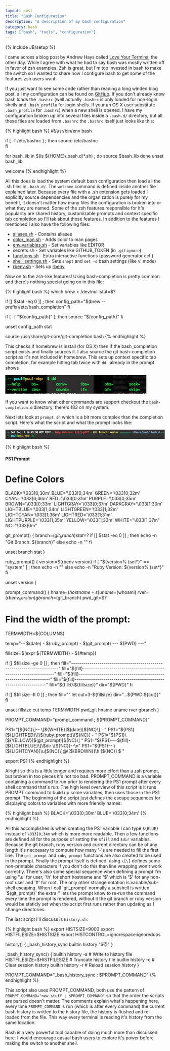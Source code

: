 ```yaml
---
layout: post
title: "Bash Configuration"
description: "A description of my bash configuration"
category: bash
tags: ["bash", "tools", "configuration"]
---
```

{% include JB/setup %}

I came across a blog post by Andrew Hays called [Love Your Terminal](http://blog.andrewhays.net/love-your-terminal) the other day.  While I agree with what he had to say bash was mostly written off in favor of zsh examples.  Zsh is great, but I'm too invested in bash to make the switch so I wanted to share how I configure bash to get some of the features zsh users want.

If you just want to see some code rather than reading a long winded blog post, all my configuration can be found on [GitHub](git@github.com:paulmooring/bashrc.git).  If you don't already know bash loads the `.bashrc` (well actually `.bashrc` is only loaded for non-login shells and `.bash_profile` for login shells.  If your an OS X user substitute `.bash_profile` for `.bashrc`) when a new shell is opened.  I have my configuration broken up into several files inside a `.bash.d/` directory, but all these files are loaded from `.bashrc` the `.bashrc` itself just looks like this:

{% highlight bash %}
#!/usr/bin/env bash

if [ -f /etc/bashrc ] ; then
    source /etc/bashrc  
fi

for bash_lib in $(ls ${HOME}/.bash.d/*.sh) ; do
    source $bash_lib
done
unset bash_lib

welcome
{% endhighlight %}

All this does is load the system default bash configuration then load all the .sh files in `.bash.d/`.  The `welcome` command is defined inside another file explained later.  Because every file with a .sh extension gets loaded I explicitly source dependencies and the organization is purely for my benefit, it doesn't matter how many files the configuration is broken into or what they are named.  Some of the zsh features responsible for it's popularity are shared history, customizable prompts and context specific tab completion so I'll tak about those features.  In addition to the features I mentioned I also have the following files:

* [aliases.sh](https://github.com/paulmooring/bashrc/blob/master/aliases.sh) - Contains aliases
* [color_man.sh](https://github.com/paulmooring/bashrc/blob/master/color_man.sh) - Adds color to man pages
* [env_variables.sh](https://github.com/paulmooring/bashrc/blob/master/env_variables.sh) - Set variables like EDITOR
* secrets.sh - Set variables like GITHUB_TOKEN (in `.gitignore`)
* [functions.sh](https://github.com/paulmooring/bashrc/blob/master/functions.sh) - Extra interactive functions (password generator ect.)
* [shell_settings.sh](https://github.com/paulmooring/bashrc/blob/master/shell_settings.sh.sh) - Sets `shopt` and `set -o` bash settings (like vi mode)
* [rbenv.sh](https://github.com/paulmooring/bashrc/blob/master/rbenv.sh) - Sets up [rbenv](https://github.com/sstephenson/rbenv)

Now on to the zsh-like features!  Using bash-completion is pretty common and there's nothing special going on in this file:

{% highlight bash %}
which brew > /dev/null
stat=$?

if [[ $stat -eq 0 ]] ; then
  config_path="$(brew --prefix)/etc/bash_completion"
fi

if [ -f "${config_path}" ]; then
  source "${config_path}"
fi

unset config_path stat

source /usr/share/git-core/git-completion.bash
{% endhighlight %}

This checks if homebrew is install (for OS X) then if the bash_completion script exists and finally sources it.  I also source the git bash-completion script as it's not included in homebrew.  This sets up context specific tab completion, for example hitting tab twice with `dd ` already in the prompt shows

![Tab Completion](/assets/images/tab_complete.png)

If you want to know what other commands are support checkout the `bash-completion.d` directory, there's 183 on my system.

Next lets look at `prompt.sh` which is a bit more complex than the completion script.  Here's what the script and what the prompt looks like:

![Bash Prompt](/assets/images/bash_prompt.png)

{% highlight bash %}
#### PS1 Prompt ####

# Define Colors #
BLACK='\033[0;30m'
BLUE='\033[0;34m'
GREEN='\033[0;32m'
CYAN='\033[0;36m'
RED='\033[0;31m'
PURPLE='\033[0;35m'
BROWN='\033[0;33m'
LIGHTGRAY='\033[0;37m'
DARKGRAY='\033[1;30m'
LIGHTBLUE='\033[1;34m'
LIGHTGREEN='\033[1;32m'
LIGHTCYAN='\033[1;36m'
LIGHTRED='\033[1;31m'
LIGHTPURPLE='\033[1;35m'
YELLOW='\033[1;33m'
WHITE="\033[1;37m"
NC="\033[0m"

git_prompt() {
  branch=$(git_branch)
  stat=$?
  if [[ $stat -eq 0 ]] ; then
    echo -n "Git Branch: ${branch}"
  else
    echo -n ""
  fi

  unset branch stat
}

ruby_prompt() {
  version=$(rbenv version)
  if [ "${version% (set*}" == "system" ] ; then
    echo -n ""
  else
    echo -n "Ruby Version: ${version% (set*}"
  fi

  unset version
}

prompt_command() {
  hname=$(hostname -s)
  uname=$(whoami)
  rver=$(rbenv_version)
  gbranch=$(git_branch)
  pwd_git=$?
  #   Find the width of the prompt:
  TERMWIDTH=${COLUMNS}

  temp="-- $(date) - $(ruby_prompt) - $(git_prompt) --- ${PWD} ---"

  fillsize=$(expr ${TERMWIDTH} - ${#temp})

  if [[ $fillsize -ge 0 ]] ; then
  fill="-----------------------------------------------------------------------"
  fill="${fill}----------------------------------------------------------------"
  fill="${fill}----------------------------------------------------------------"
  fill="${fill}----------------------------------------------------------------"
  fill="${fill:0:${fillsize}}"
  dir="${PWD}"
  fi

  if [[ $fillsize -lt 0 ]] ; then
    fill=""
    let cut=3-${fillsize}
    dir="...${PWD:${cut}}"
  fi

  unset fillsize cut temp TERMWIDTH pwd_git hname uname rver gbranch
}

PROMPT_COMMAND="prompt_command ; ${PROMPT_COMMAND}"

PS1="\[${NC}\]-- \[${WHITE}\]\$(date)\[${NC}\] - "
PS1="${PS1}\[${LIGHTRED}\]\$(ruby_prompt)\[${NC}\] - "
PS1="${PS1}\[${YELLOW}\]\$(git_prompt)\[${NC}\] "
PS1="${PS1}---\${fill}- \[${LIGHTBLUE}\]\$dir \[${NC}\]--\n"
PS1="${PS1}-- \[${LIGHTCYAN}\]\u\[${NC}\]@\[${BROWN}\]\h \[${NC}\] \$ "

export PS1
{% endhighlight %}

Alright so this is a little longer and requires more effort than a zsh prompt, but broken in too pieces it's not too bad.  PROMPT_COMMAND is a variable containing a command to run prior to rendering the PS1 prompt after every shell command that's run.  The high level overview of this script is it runs PROMPT command to build up some variables, then uses those in the PS1 prompt.  The beginning of the script just defines the escape sequences for displaying colors to variables with more friendly names:

{% highlight bash %}
BLACK='\033[0;30m'
BLUE='\033[0;34m'
{% endhighlight %}

All this accomplishes is when creating the PS1 variable I can type `${BLUE}` instead of `\033[0;34m` which is more more readable.  Then a few functions are defined all for the purpose of setting the `$fill` and `$dir` variables.  Because the git branch, ruby version and current directory can be of any length it's neccesary to compute how many '-'s are needed to fill the first line.  The `git_prompt` and `ruby_prompt` functions are also created to be used in the prompt.  Finally the prompt itself is defined, using `\[\]` defines some non-printable characters if you don't do this than line wrapping won't work correctly.  There's also some special sequence when defining a prompt I'm using '\u' for user, '\h' for short hostname and '\$' which is '$' for any non-root user and '#' for root.  The only other strange notation is variable/sub-shell escaping.  When I call `git_prompt` normally a subshell is written `$(git_prompt)` the extra '\' lets the prompt know to re-run the command every time the prompt is rendered, without it the git branch or ruby version would be staticly set when the script first runs rather than updating as I change directories.

The last script I'll discuss is `history.sh`:

{% highlight bash %}
export HISTSIZE=9000
export HISTFILESIZE=$HISTSIZE
export HISTCONTROL=ignorespace:ignoredups

history() {
  _bash_history_sync
  builtin history "$@"
}

_bash_history_sync() {
  builtin history -a          # Write to history file
  HISTFILESIZE=$HISTFILESIZE  # Truncate history file
  builtin history -c          # Clear session history
  builtin history -r          # Reload session history
}

PROMPT_COMMAND="_bash_history_sync ; $PROMPT_COMMAND"
{% endhighlight %}

This script also uses PROMPT_COMMAND, both use the pattern of `PROMPT_COMMAND="new_stuff ; $PROMPT_COMMAND"` so that the order the scripts are parsed doesn't matter.  The comments explain what's happening here, every time `PROMPT_COMMAND` is run (which is after every command) the current bash history is written to the history file, the history is flushed and re-loaded from the file.  This way every terminal is reading it's history from the same location.

Bash is a very powerful tool capable of doing much more than discussed here.  I would encourage casual bash users to explore it's power before making the switch to another shell.